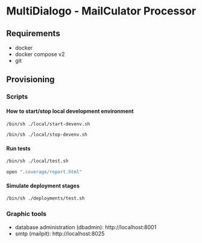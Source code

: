 # MultiDialogo - MailCulator Processor

## Requirements

- docker
- docker compose v2
- git

## Provisioning

### Scripts

#### How to start/stop local development environment

```bash
/bin/sh ./local/start-devenv.sh
```

```bash
/bin/sh ./local/stop-devenv.sh
```

#### Run tests

```bash
/bin/sh ./local/test.sh
```

```bash
open ".coverage/report.html"
```

#### Simulate deployment stages

```bash
/bin/sh ./deployments/test.sh
```

### Graphic tools

- database administration (dbadmin): http://localhost:8001
- smtp (mailpit): http://localhost:8025
